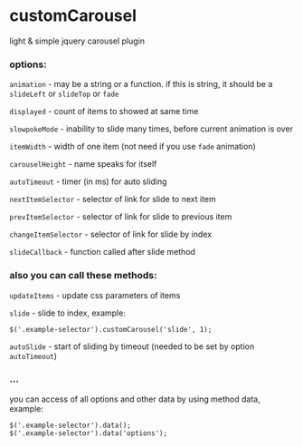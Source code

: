 customCarousel
==============

light & simple jquery carousel plugin

### options:

`animation` - may be a string or a function. if this is string, it should be a `slideLeft` or `slideTop` or `fade`

`displayed` - count of items to showed at same time

`slowpokeMode` - inability to slide many times, before current animation is over

`itemWidth` - width of one item (not need if you use `fade` animation)

`carouselHeight` - name speaks for itself

`autoTimeout` - timer (in ms) for auto sliding

`nextItemSelector` - selector of link for slide to next item

`prevItemSelector` - selector of link for slide to previous item

`changeItemSelector` - selector of link for slide by index

`slideCallback` - function called after slide method


### also you can call these methods:

`updateItems` - update css parameters of items

`slide` - slide to index, example:
```
$('.example-selector').customCarousel('slide', 1);
```

`autoSlide` - start of sliding by timeout (needed to be set by option `autoTimeout`)


### ...
you can access of all options and other data by using method data, example:
```
$('.example-selector').data();
$('.example-selector').data('options');
```
